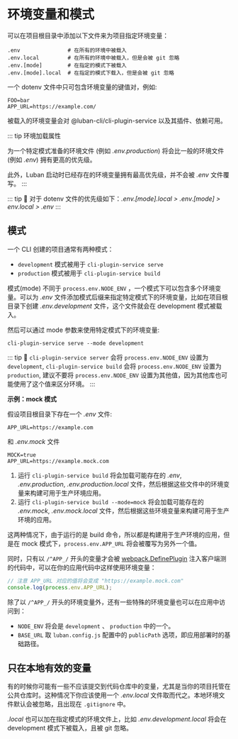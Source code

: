 # 环境变量和模式

可以在项目根目录中添加以下文件来为项目指定环境变量：

```shell
.env               # 在所有的环境中被载入
.env.local         # 在所有的环境中被载入，但是会被 git 忽略
.env.[mode]        # 在指定的模式下被载入
.env.[mode].local  # 在指定的模式下载入，但是会被 git 忽略
```

一个 dotenv 文件中只可包含环境变量的键值对，例如:

```
FOO=bar
APP_URL=https://example.com/
```

被载入的环境变量会对 @luban-cli/cli-plugin-service 以及其插件、依赖可用。

::: tip 环境加载属性

为一个特定模式准备的环境文件 (例如 *.env.production*) 将会比一般的环境文件 (例如 *.env*) 拥有更高的优先级。

此外，Luban 启动时已经存在的环境变量拥有最高优先级，并不会被 *.env* 文件覆写。
:::

::: tip 🙋
对于 dotenv 文件的优先级如下：*.env.[mode].local > .env.[mode] > env.local > .env*
:::

## 模式

一个 CLI 创建的项目通常有两种模式：

+ `development` 模式被用于 `cli-plugin-service serve`
+ `production` 模式被用于 `cli-plugin-service build`

模式(mode) 不同于 `process.env.NODE_ENV` ，一个模式下可以包含多个环境变量。可以为 *.env* 文件添加模式后缀来指定特定模式下的环境变量，比如在项目根目录下创建 *.env.development* 文件，这个文件就会在 development 模式被载入。

然后可以通过 mode 参数来使用特定模式下的环境变量:

```shell
cli-plugin-service serve --mode development
```

::: tip 🙋
`cli-plugin-service server` 会将 `process.env.NODE_ENV` 设置为 `development`, `cli-plugin-service build` 会将 `process.env.NODE_ENV` 设置为 `production`, 建议不要将 `process.env.NODE_ENV` 设置为其他值，因为其他库也可能使用了这个值来区分环境。
:::

**示例：mock 模式**

假设项目根目录下存在一个 *.env* 文件:

```
APP_URL=https://example.com
```

和 *.env.mock* 文件

```
MOCK=true
APP_URL=https://example.mock.com
```

1. 运行 `cli-plugin-service build` 将会加载可能存在的 *.env*, *.env.production*, *.env.production.local* 文件，然后根据这些文件中的环境变量来构建可用于生产环境应用。
2. 运行 `cli-plugin-service build --mode=mock` 将会加载可能存在的 *.env.mock*, *.env.mock.local* 文件，然后根据这些环境变量来构建可用于生产环境的应用。

这两种情况下，由于运行的是 build 命令，所以都是构建用于生产环境的应用，但是在 mock 模式下，`process.env.APP_URL` 将会被覆写为另外一个值。

同时，只有以 `/^APP_/` 开头的变量才会被 [webpack.DefinePlugin](https://webpack.js.org/plugins/define-plugin/#root) 注入客户端测的代码中，可以在你的应用代码中这样使用环境变量：

```javascript
// 注意 APP_URL 对应的值将会变成 "https://example.mock.com"
console.log(process.env.APP_URL);
```

除了以 `/^APP_/` 开头的环境变量外，还有一些特殊的环境变量也可以在应用中访问到：

+ `NODE_ENV` 将会是 `development` 、 `production` 中的一个。
+ `BASE_URL` 取 `luban.config.js` 配置中的 `publicPath` 选项，即应用部署时的基础路径。

## 只在本地有效的变量

有的时候你可能有一些不应该提交到代码仓库中的变量，尤其是当你的项目托管在公共仓库时。这种情况下你应该使用一个 *.env.local* 文件取而代之。本地环境文件默认会被忽略，且出现在 `.gitignore` 中。

*.local* 也可以加在指定模式的环境文件上，比如 *.env.development.local* 将会在 development 模式下被载入，且被 git 忽略。
